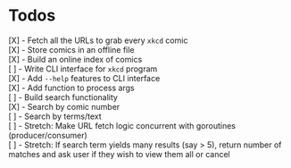 # Todos

[X] - Fetch all the URLs to grab every `xkcd` comic  
[X] - Store comics in an offline file   
[X] - Build an online index of comics   
[ ] - Write CLI interface for `xkcd` program   
[X] - Add `--help` features to CLI interface   
[X] - Add function to process args   
[ ] - Build search functionality   
      [X] - Search by comic number   
      [ ] - Search by terms/text  
[ ] - Stretch: Make URL fetch logic concurrent with goroutines (producer/consumer)  
[ ] - Stretch: If search term yields many results (say > 5), return number of matches and ask user if they wish to view them all or cancel  
